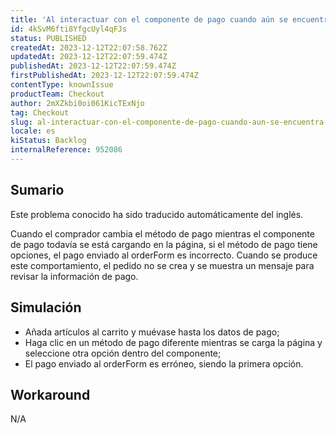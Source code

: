 ```yaml
---
title: 'Al interactuar con el componente de pago cuando aún se encuentra en estado de carga, se envía la opción de pago incorrecta.'
id: 4kSvM6fti8YfgcUyl4qFJs
status: PUBLISHED
createdAt: 2023-12-12T22:07:58.762Z
updatedAt: 2023-12-12T22:07:59.474Z
publishedAt: 2023-12-12T22:07:59.474Z
firstPublishedAt: 2023-12-12T22:07:59.474Z
contentType: knownIssue
productTeam: Checkout
author: 2mXZkbi0oi061KicTExNjo
tag: Checkout
slug: al-interactuar-con-el-componente-de-pago-cuando-aun-se-encuentra-en-estado-de-carga-se-envia-la-opcion-de-pago-incorrecta
locale: es
kiStatus: Backlog
internalReference: 952086
---
```


## Sumario

<div class="alert alert-info">
  <p>Este problema conocido ha sido traducido automáticamente del inglés.</p>
</div>


Cuando el comprador cambia el método de pago mientras el componente de pago todavía se está cargando en la página, si el método de pago tiene opciones, el pago enviado al orderForm es incorrecto. Cuando se produce este comportamiento, el pedido no se crea y se muestra un mensaje para revisar la información de pago.


##

## Simulación



- Añada artículos al carrito y muévase hasta los datos de pago;
- Haga clic en un método de pago diferente mientras se carga la página y seleccione otra opción dentro del componente;
- El pago enviado al orderForm es erróneo, siendo la primera opción.



## Workaround


N/A





